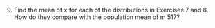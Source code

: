 9. Find the mean of x for each of the distributions in Exercises 7 and 8. How do they compare with the population mean of m 517?
